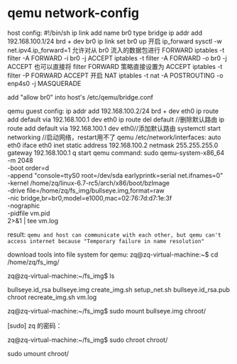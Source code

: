 # qemu network-config

host config:
  #!/bin/sh
  ip link add name br0 type bridge
  ip addr add 192.168.100.1/24 brd + dev br0
  ip link set br0 up
  开启 ip_forward
  sysctl -w net.ipv4.ip_forward=1
  允许对从 br0 流入的数据包进行 FORWARD
  iptables -t filter -A FORWARD -i br0 -j ACCEPT
  iptables -t filter -A FORWARD -o br0 -j ACCEPT
  也可以直接将 filter FORWARD 策略直接设置为 ACCEPT
  iptables -t filter -P FORWARD ACCEPT
  开启 NAT
  iptables -t nat -A POSTROUTING -o enp4s0 -j MASQUERADE
  
add "allow br0" into host's /etc/qemu/bridge.conf

qemu guest config:
  ip addr add 192.168.100.2/24 brd + dev eth0
  ip route add default via 192.168.100.1 dev eth0
  ip route del default //删除默认路由
  ip route add default via 192.168.100.1 dev eth0//添加默认路由
  systemctl start networking //启动网络，restart用不了
qemu /etc/network/interfaces:
  auto eth0
  iface eth0 inet static
	  address 192.168.100.2
	  netmask 255.255.255.0
	  gateway 192.168.100.1
q
start qemu command:
  sudo qemu-system-x86_64 \
	  -m 2048 \
	  -boot order=d \
	  -append "console=ttyS0 root=/dev/sda earlyprintk=serial net.ifnames=0" \
	  -kernel /home/zq/linux-6.7-rc5/arch/x86/boot/bzImage \
	  -drive file=/home/zq/fs_img/bullseye.img,format=raw \
	  -nic bridge,br=br0,model=e1000,mac=02:76:7d:d7:1e:3f \
	  -nographic \
	  -pidfile vm.pid \
   	  2>&1 | tee vm.log

result:
 `qemu and host can communicate with each other, but qemu can't access internet because "Temporary failure in name resolution" `


download tools into file system for qemu:
  zq\@zq-virtual-machine:~$ cd /home/zq/fs_img/
  
  zq\@zq-virtual-machine:~/fs_img$ ls
  
  bullseye.id_rsa      bullseye.img  create_img.sh    setup_net.sh
  bullseye.id_rsa.pub  chroot        recreate_img.sh  vm.log
  
  zq\@zq-virtual-machine:~/fs_img$ sudo mount bullseye.img chroot/
  
  [sudo] zq 的密码： 
  
  zq\@zq-virtual-machine:~/fs_img$ sudo chroot chroot/
  
  sudo umount chroot/


 

